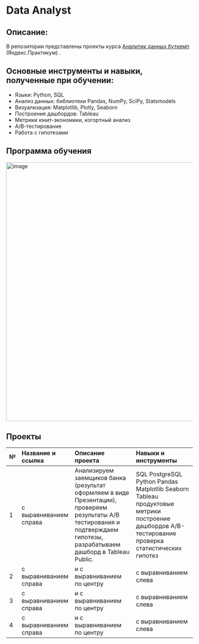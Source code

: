 # Data Analyst
## Описание:
В репозитории представлены проекты курса [Аналитик данных буткемп](https://practicum.yandex.ru/data-analyst/) (Яндекс.Практикум) .

## Основные инструменты и навыки, полученные при обучении:
* Языки: Python, SQL
* Анализ данных: библиотеки Pandas, NumPy, SciPy, Statsmodels
* Визуализация: Matplotlib, Plotly, Seaborn
* Построение дашбордов: Tableau
* Метрики юнит-экономики, когортный анализ
* А/В-тестирование
* Работа с гипотезами
## Программа обучения
<img width="700" alt="image" src="https://github.com/MariaYukhnik/portfolio/assets/131378890/47125e27-2e21-4496-be60-fbb4e6d451c0">

## Проекты
| № | Название и ссылка | Описание проекта  |Навыки и инструменты |
| :-------------------- | :--------------------- |:---------------------------|:-------------------- |
| 1 | с выравниванием справа | Анализируем заемщиков банка (результат оформляем в виде Презентации), проверяем результаты А/B тестирования и подтверждаем гипотезы, разрабатываем дашборд в Tableau Public.|SQL PostgreSQL Python Pandas Matplotlib Seaborn Tableau продуктовые метрики построение дашбордов A/B-тестирование проверка статистических гипотез |
| 2 | с выравниванием справа | и с выравниванием по центру |с выравниванием слева |
| 3 | с выравниванием справа | и с выравниванием по центру |с выравниванием слева |
| 4 | с выравниванием справа | и с выравниванием по центру |с выравниванием слева |

